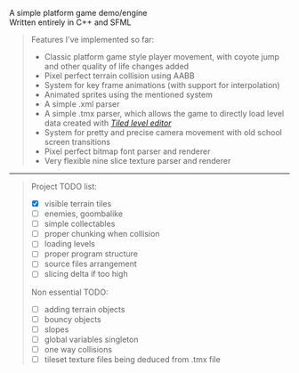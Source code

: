 A simple platform game demo/engine <br>
Written entirely in C++ and SFML <br>

>
>Features I've implemented so far:
>- Classic platform game style player movement, with coyote jump and other quality of life changes added
>- Pixel perfect terrain collision using AABB
>- System for key frame animations (with support for interpolation)
>- Animated sprites using the mentioned system
>- A simple .xml parser
>- A simple .tmx parser, which allows the game to directly load level data created with *[Tiled level editor](https://www.mapeditor.org)*
>- System for pretty and precise camera movement with old school screen transitions
>- Pixel perfect bitmap font parser and renderer
>- Very flexible nine slice texture parser and renderer
>

---

>
>Project TODO list:
>- [x] visible terrain tiles
>- [ ] enemies, goombalike
>- [ ] simple collectables
>- [ ] proper chunking when collision
>- [ ] loading levels
>- [ ] proper program structure
>- [ ] source files arrangement
>- [ ] slicing delta if too high
>
>Non essential TODO:
>- [ ] adding terrain objects
>- [ ] bouncy objects
>- [ ] slopes
>- [ ] global variables singleton
>- [ ] one way collisions
>- [ ] tileset texture files being deduced from .tmx file
>
